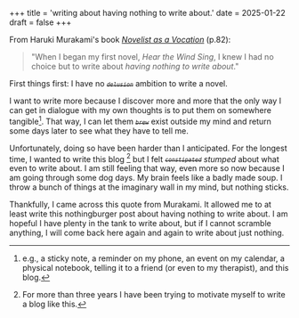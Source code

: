 +++
title = 'writing about having nothing to write about.'
date = 2025-01-22
draft = false
+++

From Haruki Murakami's book [*Novelist as a Vocation*](https://www.penguinrandomhouse.com/books/547926/novelist-as-a-vocation-by-haruki-murakami/) (p.82):

> "When I began my first novel, *Hear the Wind Sing*, I knew I had no choice but to write about *having nothing to write about*."


First things first: I have no <small>*~~`delusion`~~*</small> ambition  to write a novel. 

I want to write more because I discover more and more that the only way I can get in dialogue with my own thoughts is to put them on somewhere tangible[^1]. That way, I can let them <small>*~~`brew`~~*</small> exist outside my mind and return some days later to see what they have to tell me.  

Unfortunately, doing so have been harder than I anticipated. For the longest time, I wanted to write this blog [^2] but I felt <small>*~~`constipated`~~*</small> *stumped* about what even to write about. I am still feeling that way, even more so now because I am going through some dog days. My brain feels like a badly made soup. I throw a bunch of things at the imaginary wall in my mind, but nothing sticks. 

Thankfully, I came across this quote from Murakami. It allowed me to at least write this nothingburger post about having nothing to write about. I am hopeful I have plenty in the tank to write about, but if I cannot scramble anything, I will come back here again and again to write about just nothing.



[^1]: e.g., a sticky note,  a reminder on my phone, an event on my calendar, a physical notebook, telling it to a friend (or even to my therapist), and this blog.

[^2]: For more than three years I have been trying to motivate myself to write a blog like this.
